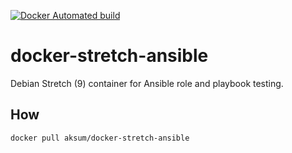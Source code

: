 [![Docker Automated build](https://img.shields.io/docker/automated/aksum/docker-stretch-ansible.svg?maxAge=2592000)](https://hub.docker.com/r/aksum/docker-stretch-ansible/)

docker-stretch-ansible
======================

Debian Stretch (9) container for Ansible role and playbook testing.

How
---

`docker pull aksum/docker-stretch-ansible`


